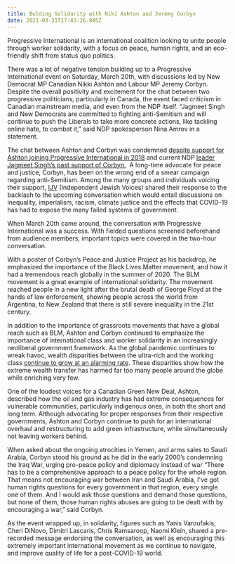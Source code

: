 ```yaml
---
title: Bulding Solidarity with Niki Ashton and Jeremy Corbyn
date: 2021-03-31T17:43:26.845Z
---
```

Progressive International is an international coalition looking to unite people through worker solidarity, with a focus on peace, human rights, and an eco-friendly shift from status quo politics. 

There was a lot of negative tension building up to a Progressive International event on Saturday, March 20th, with discussions led by New Democrat MP Canadian Nikki Ashton and Labour MP Jeremy Corbyn. Despite the overall positivity and excitement for the chat between two progressive politicians, particularly in Canada, the event faced criticism in Canadian mainstream media, and even from the NDP itself. “Jagmeet Singh and New Democrats are committed to fighting anti-Semitism and will continue to push the Liberals to take more concrete actions, like tackling online hate, to combat it,” said NDP spokesperson Nina Amrov in a statement. 

The chat between Ashton and Corbyn was condemned [despite support for Ashton joining Progressive International in 2018](https://www.ndp.ca/news/mp-niki-ashton-joins-call-progressive-international) and current NDP [leader Jagmeet Singh’s past support of Corbyn.](https://twitter.com/theJagmeetSingh/status/1141047726014193665)  A long-time advocate for peace and justice, Corbyn, has been on the wrong end of a smear campaign regarding anti-Semitism. Among the many groups and individuals voicing their support, [IJV](https://www.ijvcanada.org/ijv-denounces-smears-against-ndp-mp-niki-ashton-and-former-uk-labour-party-leader-jeremy-corbyn/?fbclid=IwAR3Ikvp7lNf0Ya8sHskXIgmPck3ZDkrkxanIri7f_C_3mCbyYcX2fX-uHfk) (Independent Jewish Voices) shared their response to the backlash to the upcoming conversation which would entail discussions on inequality, imperialism, racism, climate justice and the effects that COVID-19 has had to expose the many failed systems of government.

When March 20th came around, the conversation with Progressive International was a success. With fielded questions screened beforehand from audience members, important topics were covered in the two-hour conversation. 

With a poster of Corbyn’s Peace and Justice Project as his backdrop, he emphasized the importance of the Black Lives Matter movement, and how it had a tremendous reach globally in the summer of 2020. The BLM movement is a great example of international solidarity. The movement reached people in a new light after the brutal death of George Floyd at the hands of law enforcement, showing people across the world from Argentina, to New Zealand that there is still severe inequality in the 21st century.

In addition to the importance of grassroots movements that have a global reach such as BLM, Ashton and Corbyn continued to emphasize the importance of international class and worker solidarity in an increasingly neoliberal government framework. As the global pandemic continues to wreak havoc, wealth disparities between the ultra-rich and the working class [continue to grow at an alarming rate](https://www.theguardian.com/business/2020/oct/07/covid-19-crisis-boosts-the-fortunes-of-worlds-billionaires). These disparities show how the extreme wealth transfer has harmed far too many people around the globe while enriching very few.

One of the loudest voices for a Canadian Green New Deal, Ashton, described how the oil and gas industry has had extreme consequences for vulnerable communities, particularly indigenous ones, in both the short and long term. Although advocating for proper responses from their respective governments, Ashton and Corbyn continue to push for an international overhaul and restructuring to add green infrastructure, while simultaneously not leaving workers behind. 

When asked about the ongoing atrocities in Yemen, and arms sales to Saudi Arabia, Corbyn stood his ground as he did in the early 2000’s condemning the Iraq War, urging pro-peace policy and diplomacy instead of war “There has to be a comprehensive approach to a peace policy for the whole region. That means not encouraging war between Iran and Saudi Arabia, I've got human rights questions for every government in that region, every single one of them. And I would ask those questions and demand those questions, but none of them, those human rights abuses are going to be dealt with by encouraging a war,” said Corbyn.

As the event wrapped up, in solidarity, figures such as Yanis Varoufakis, Cheri DiNovo, Dimitri Lascaris, Chris Ramsaroop, Naomi Klein, shared a pre-recorded message endorsing the conversation, as well as encouraging this extremely important international movement as we continue to navigate, and improve quality of life for a post-COVID-19 world.

<!--EndFragment-->